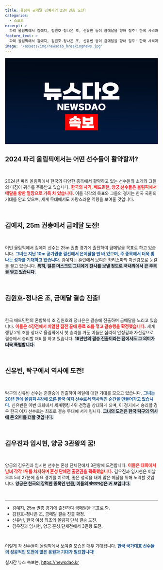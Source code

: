 ```yaml
---
title: 올림픽 금메달 김예지의 25M 권총 도전!
categories:
  - 스포츠
excerpt: >
  파리 올림픽에서 김예지, 김원호-정나은 조, 신유빈 등이 금메달을 향해 질주! 한국 사격과 배드민턴, 탁구의 강자들이 세계를 상대로 진검승부를 펼칩니다. 클릭해 이들의 짜릿한 순간을 함께하세요!
feature_text: >
  파리 올림픽에서 김예지, 김원호-정나은 조, 신유빈 등이 금메달을 향해 질주! 한국 사격과 배드민턴, 탁구의 강자들이 세계를 상대로 진검승부를 펼칩니다. 클릭해 이들의 짜릿한 순간을 함께하세요!
image: '/assets/img/newsdao_breakingnews.jpg'
---
```


<p><img src="/assets/img/newsdao_breakingnews.jpg" alt="cryptoinkorea 속보" /></p>

<h2 data-ke-size="size26">2024 파리 올림픽에서는 어떤 선수들이 활약할까?</h2>

<p data-ke-size="size16">&nbsp;</p>

<p>2024년 파리 올림픽에서 한국의 다양한 종목에서 활약하고 있는 선수들의 소개와 그들의 다짐이 귀추를 주목받고 있습니다. <b><span style="color: #ee2323;">한국의 사격, 배드민턴, 양궁 선수들은 올림픽에서 메달을 향한 열망으로 가득 차 있습니다.</span></b> 이들 각각의 목표와 그들의 경기는 한국 국민의 기대를 안고 있으며, 세계 무대에서도 자랑스러운 역량을 보여줄 것입니다.</p>

<p data-ke-size="size16">&nbsp;</p>

<h2 data-ke-size="size26">김예지, 25m 권총에서 금메달 도전!</h2>

<p data-ke-size="size16">&nbsp;</p>

<p>이번 올림픽에서 김예지 선수는 25m 권총 경기에 출전하여 금메달을 목표로 하고 있습니다. <b><span style="color: #1a5490;">그녀는 지난 10m 공기권총 결선에서 은메달을 딴 바 있으며, 주 종목에서 더욱 빛나는 성과를 기대하고 있습니다.</span></b> 김예지는 훈련에서 보여준 카리스마와 자신감으로 눈길을 끌고 있습니다. <b><span style="background-color: #21538527;">특히, 일론 머스크도 그녀에게 찬사를 보낼 정도로 국내외에서 큰 주목을 받고 있습니다.</span></b></p>

<p data-ke-size="size16">&nbsp;</p>

<h2 data-ke-size="size26">김원호-정나은 조, 금메달 결승 진출!</h2>

<p data-ke-size="size16">&nbsp;</p>

<p>한국 배드민턴의 혼합복식 조 김원호와 정나은은 결승에 진출하며 금메달을 노리고 있습니다. <b><span style="color: #ee2323;">이들은 4강전에서 치열한 접전 끝에 동료 조를 꺾고 결승행을 확정했습니다.</span></b> 세계랭킹 2위 조를 상대로 올림픽에서 첫 승리를 거둔 이들은 심리적 안정감과 자신감으로 결승에서 승리할 채비를 하고 있습니다. <b><span style="background-color: #21538527;">16년만의 결승 진출이라는 점에서도 그 의미가 더욱 특별합니다.</span></b></p>

<p data-ke-size="size16">&nbsp;</p>

<h2 data-ke-size="size26">신유빈, 탁구에서 역사에 도전!</h2>

<p data-ke-size="size16">&nbsp;</p>

<p>탁구의 신유빈 선수는 준결승에 진출하여 메달에 대한 기대를 모으고 있습니다. <b><span style="color: #1a5490;">그녀는 20년 만에 올림픽 4강에 오른 한국 여자 선수로서 역사적인 순간을 만들어가고 있습니다.</span></b> 신유빈은 이번 대회에서 세계랭킹 4위 천멍을 상대하게 되며, 이 경기에서 승리할 경우 한국 여자 선수로는 최초로 결승 무대에 서게 됩니다. <b><span style="background-color: #21538527;">그녀의 도전은 한국 탁구의 역사에 큰 의미를 더할 것입니다.</span></b></p>

<p data-ke-size="size16">&nbsp;</p>

<h2 data-ke-size="size26">김우진과 임시현, 양궁 3관왕의 꿈!</h2>

<p data-ke-size="size16">&nbsp;</p>

<p>양궁의 김우진과 임시현 선수는 혼성 단체전에서 3관왕에 도전합니다. <b><span style="color: #ee2323;">이들은 대회에서 남녀 각각 1위를 차지하며 혼성 단체전 출전권을 획득했습니다.</span></b> 김우진과 임시현은 이날 오후 5시 27분에 중요 경기를 치르며, 좋은 성적을 내어 많은 메달을 위해 노력할 것입니다. <b><span style="background-color: #21538527;">양궁은 한국의 강력한 종목인 만큼, 이들의 संभावन성은 커 보입니다.</span></b></p>

<p data-ke-size="size16">&nbsp;</p>

<hr />

<ul>
    <li>김예지, 25m 권총 경기에 출전하여 금메달을 목표로 함.</li>
    <li>김원호-정나은 조, 금메달 결승 진출 확정.</li>
    <li>신유빈, 한국 여성 최초의 올림픽 단식 결승 도전.</li>
    <li>김우진과 임시현, 양궁 혼성 단체전에서 3관왕 도전.</li>
</ul>

<p data-ke-size="size16">&nbsp;</p>

<p>이렇게 각 선수들이 올림픽에서 보여줄 모습은 매우 기대됩니다. <b><span style="color: #1a5490;">한국 국가대표 선수들의 성공적인 도전에 많은 응원과 기대가 필요합니다!</span></b></p>
실시간 뉴스 속보는, <a href="https://newsdao.kr" rel="dofollow">https://newsdao.kr</a>


